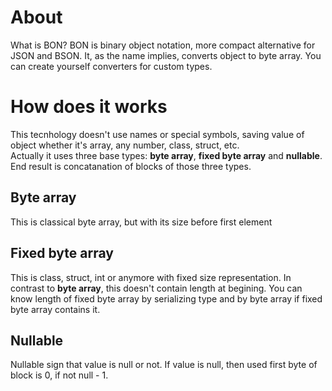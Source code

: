 # About
What is BON? BON is binary object notation, more compact alternative for JSON and BSON. 
It, as the name implies, converts object to byte array. You can create yourself converters for custom types.
# How does it works
This tecnhology doesn't use names or special symbols, saving value of object whether it's array, any number, class, struct, etc.<br/>
Actually it uses three base types: **byte array**, **fixed byte array** and **nullable**.
End result is concatanation of blocks of those three types. 
## Byte array
This is classical byte array, but with its size before first element
## Fixed byte array
This is class, struct, int or anymore with fixed size representation. In contrast to **byte array**, this doesn't contain length at begining.
You can know length of fixed byte array by serializing type and by byte array if fixed byte array contains it.
## Nullable
Nullable sign that value is null or not. If value is null, then used first byte of block is 0, if not null - 1.



